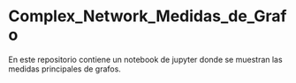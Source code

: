 # Complex_Network_Medidas_de_Grafo
En este repositorio contiene un notebook de jupyter donde se muestran las medidas principales de grafos.
